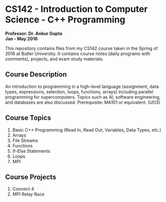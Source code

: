# CS142 - Introduction to Computer Science - C++ Programming
**Professor: Dr. Ankur Gupta** </br>
**Jan - May 2016**

This repository contains files from my CS142 course taken in the Spring of 2016 at Butler University. It contains course notes (daily programs with comments), projects, and exam study materials.

## Course Description
An introduction to programming in a high-level language (assignment, data types, expressions, selection, loops, functions, arrays) including parallel programming for supercomputers. Topics such as AI, software engineering, and databases are also discussed. Prerequisite: MA101 or equivalent. (U)(3)

## Course Topics
1. Basic C++ Programming (Read In, Read Out, Variables, Data Types, etc.)
1. Arrays
1. File Streams
1. Functions
1. If-Else Statements
1. Loops
1. MPI

## Course Projects
1. Connect 4
1. MPI Relay Race
